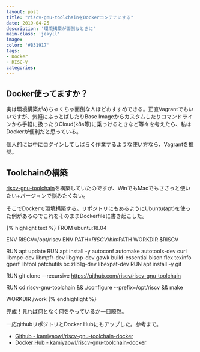 ```yaml
---
layout: post
title: "riscv-gnu-toolchainをDockerコンテナにする"
date: 2019-04-25
description: '環境構築が面倒なときに'
main-class: 'jekyll'
image: 
color: '#B31917'
tags:
- Docker
- RISC-V
categories:
---
```


## Docker使ってますか？

実は環境構築がめちゃくちゃ面倒な人ほどおすすめできる。正直Vagrantでもいいですが、気軽にふっとばしたりBase Imageからカスタムしたりコマンドラインから手軽に扱ったりCloud(k8s等)に乗っけるときなど等々を考えたら、私はDockerが便利だと思っている。

個人的には中にログインしてしばらく作業するような使い方なら、Vagrantを推奨。

## Toolchainの構築

[riscv-gnu-toolchain](https://github.com/riscv/riscv-gnu-toolchain)を構築していたのですが、WinでもMacでもささっと使いたい+バージョンで悩みたくない。

そこでDockerで環境構築する。リポジトリにもあるようにUbuntu(apt)を使った例があるのでこれをそのままDockerfileに書き起こした。

{% highlight text %}
FROM ubuntu:18.04

ENV RISCV=/opt/riscv
ENV PATH=$RISCV/bin:$PATH
WORKDIR $RISCV

RUN apt update
RUN apt install -y autoconf automake autotools-dev curl libmpc-dev libmpfr-dev libgmp-dev gawk build-essential bison flex texinfo gperf libtool patchutils bc zlib1g-dev libexpat-dev
RUN apt install -y git

RUN git clone --recursive https://github.com/riscv/riscv-gnu-toolchain

RUN cd riscv-gnu-toolchain && ./configure --prefix=/opt/riscv && make

WORKDIR /work
{% endhighlight %}

完成！見れば何となく何をやっているか一目瞭然。

一応githubリポジトリとDocker Hubにもアップした。参考まで。

* [Github - kamiyaowl/riscv-gnu-toolchain-docker](https://github.com/kamiyaowl/riscv-gnu-toolchain-docker)
* [Docker Hub - kamiyaowl/riscv-gnu-toolchain-docker](https://hub.docker.com/r/kamiyaowl/riscv-gnu-toolchain-docker)